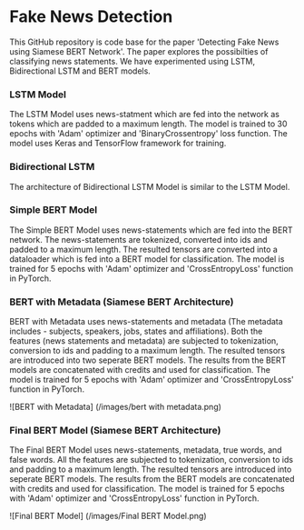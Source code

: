 # Fake News Detection

This GitHub repository is code base for the paper 'Detecting Fake News using Siamese BERT Network'. The paper explores the possibilties of classifying news statements. We have experimented using LSTM, Bidirectional LSTM and BERT models.

### LSTM Model

The LSTM Model uses news-statment which are fed into the network as tokens which are padded to a maximum length. The model is trained to 30 epochs with 'Adam' optimizer and 'BinaryCrossentropy' loss function. The model uses Keras and TensorFlow framework for training.

### Bidirectional LSTM

The architecture of Bidirectional LSTM Model is similar to the LSTM Model.

### Simple BERT Model

The Simple BERT Model uses news-statements which are fed into the BERT network. The news-statements are tokenized, converted into ids and padded to a maximum length. The resulted tensors are converted into a dataloader which is fed into a BERT model for classification. The model is trained for 5 epochs with 'Adam' optimizer and 'CrossEntropyLoss' function in PyTorch.

### BERT with Metadata (Siamese BERT Architecture)

BERT with Metadata uses news-statements and metadata (The metadata includes - subjects, speakers, jobs, states and affiliations). Both the features (news statements and metadata) are subjected to tokenization, conversion to ids and padding to a maximum length. The resulted tensors are introduced into two seperate BERT models. The results from the BERT models are concatenated with credits and used for classification. The model is trained for 5 epochs with 'Adam' optimizer and 'CrossEntropyLoss' function in PyTorch.

![BERT with Metadata] (/images/bert with metadata.png)

### Final BERT Model (Siamese BERT Architecture)

The Final BERT Model uses news-statements, metadata, true words, and false words. All the features are subjected to tokenization, conversion to ids and padding to a maximum length. The resulted tensors are introduced into seperate BERT models. The results from the BERT models are concatenated with credits and used for classification. The model is trained for 5 epochs with 'Adam' optimizer and 'CrossEntropyLoss' function in PyTorch.

![Final BERT Model] (/images/Final BERT Model.png)
